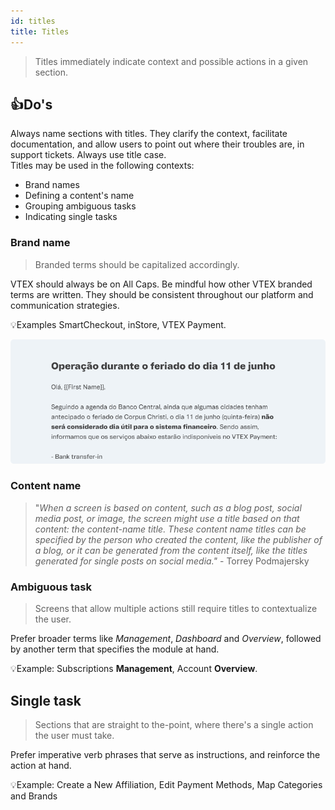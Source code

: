 ```yaml
---
id: titles
title: Titles
---
```



> Titles immediately indicate context and possible actions in a given section.

## 👍Do's  

Always name sections with titles. They clarify the context, facilitate documentation, and allow users to point out where their troubles are, in support tickets. 
Always use title case.  
Titles may be used in the following contexts:  
- Brand names
- Defining a content's name
- Grouping ambiguous tasks 
- Indicating single tasks 

### Brand name

> Branded terms should be capitalized accordingly. 

VTEX should always be on All Caps. 
Be mindful how other VTEX branded terms are written. They should be consistent throughout our platform and communication strategies. 

💡Examples
SmartCheckout, inStore, VTEX Payment.

![img](../../static/img/text-patterns/titles/Example.png)

### Content name

> "*When a screen is based on content, such as a blog post, social media post, or image, the screen might use a title based on that content: the content-name title. These content name titles can be specified by the person who created the content, like the publisher of a blog, or it can be generated from the content itself, like the titles generated for single posts on social media."* - Torrey Podmajersky

### **Ambiguous task**

> Screens that allow multiple actions still require titles to contextualize the user.

Prefer broader terms like *Management*, *Dashboard* and *Overview*, followed by another term that specifies the module at hand.

💡Example: Subscriptions **Management**, Account **Overview**.

## **Single task**

> Sections that are straight to the-point, where there's a single action the user must take.

Prefer imperative verb phrases that serve as instructions, and reinforce the action at hand.

💡Example: Create a New Affiliation, Edit Payment Methods, Map Categories and Brands
